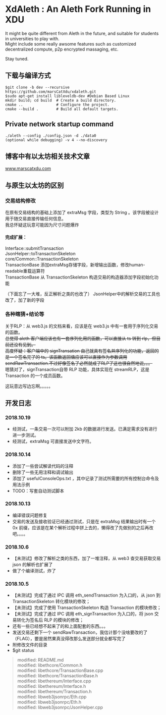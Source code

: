 # XdAleth : An Aleth Fork Running in XDU

It might be quite different from Aleth in the future, and suitable for students in universities to play with.  
Might include some really awsome features such as customized decentralized compute, p2p encrypted massaging, etc.  

Stay tuned.  

## 下载与编译方式
```
$git clone -b dev --recursive https://github.com/marsCatXdu/xdaleth.git  
$sudo apt-get install libleveldb-dev #Debian Based Linux  
mkdir build; cd build  # Create a build directory.  
cmake ..               # Configure the project.  
cmake --build .        # Build all default targets.  

```
## Private network startup command
```
./aleth --config ./config.json -d ./data0  
(optional while debugging) -v 4 --no-discovery
```

## 博客中有以太坊相关技术文章
www.marscatxdu.com  

## 与原生以太坊的区别
### 交易结构修改
在原有交易结构的基础上添加了 extraMsg 字段，类型为 String 。该字段被设计用于随交易直接传输任何信息。  
我总怀疑这玩意可能因为尺寸问题爆炸  


#### 完成扩展：
Interface::submitTransaction  
JsonHelper::toTransactonSkeleton  
core/Common::TransactionSkeleton  
TransactionBase 添加extraMsg存储字段，新增输出函数，修改human-readable重载运算符  
TransactionBase 从 TransactionSkeleton 构造交易的构造器添加字段初始化功能  

（下面忘了一大堆，反正解析之类的也改了） 
JsonHelper中的解析交易的工具也改了，加了新的字段  

### 各种瞎猜+结论等
关于RLP：从 web3.js 的文档来看，应该是在 web3.js 中有一套用于序列化交易的函数。  
~~总觉得 aleth 客户端应该也有一套序列化用的函数，可以直接从 ts 转到 rlp，但目前还没有见到。~~  
~~高度怀疑：客户端中的 signTransation 自己就具有签名并序列化的功能，返回的是一个签名完了的 ts。该函数返回值应该可以直接作为参数调用 sendRawTransaction.不过好像签名了必然就成了RLP了这也很自然地说。。。~~  
嗯猜对了，signTransaction自带 RLP 功能，具体实现在 streamRLP，这是 Transaction 的一个成员函数。  


这玩意边写边忘啊。。。。。  

## 开发日志
### 2018.10.19
- 经测试，一条交易一次可以附加 2kb 的数据进行发送。已满足需求没有进行进一步测试。
- 经测试，extraMsg 可直接发送中文字符。

### 2018.10.14  
- 添加了一些尝试解读代码的注释  
- 删除了一些无用注释和调试输出  
- 添加了 usefulConsoleOps.txt ，其中记录了测试所需要的所有控制台命令及用法示例  
- TODO：写套自动测试脚本  

### 2018.10.13  
- 编译错误问题修复  
- 交易的发送及接收验证已经通过测试，只是在 extraMsg 结果输出时有一个 0x 前缀，应该是在某个解析过程中拼上去的，懒得改了先做别的之后再改吧。。。。   

### 2018.10.6  
- 【未测试】修改了解析之类的东西，加了一堆注释，从 web3 查交易获取交易 json 的解析也扩展了  
- 做了个编译测试，炸了  

### 2018.10.5
- 【未测试】完成了通过 IPC 调用 eth_sendTransaction 为入口的，从 json 到 TransactionSkeleton 转化模块的修改；  
- 【未测试】完成了使用 TransactionSkeleton 构造 Transaction 的模块修改；  
- 【未测试】完成了通过 IPC 调用 eth_signTransaction 为入口的，将 json 交易转化为签名后 RLP 的模块的修改；  
- 还有一些已经想不起来了的和上面配套的东西。。。  
- 发送交易还剩下一个 sendRawTransaction，我估计那个没啥要改的了（FLAG），要是居然果真没得改那么发送部分就全都写完了  
- 附修改文件的目录  
- $git status   
>	modified:   README.md  
>	modified:   libethcore/Common.h  
>	modified:   libethcore/TransactionBase.cpp  
>	modified:   libethcore/TransactionBase.h  
>	modified:   libethereum/Interface.cpp  
>	modified:   libethereum/Interface.h  
>	modified:   libethereum/Transaction.h  
>	modified:   libweb3jsonrpc/Eth.cpp  
>	modified:   libweb3jsonrpc/Eth.h  
>	modified:   libweb3jsonrpc/JsonHelper.cpp  
